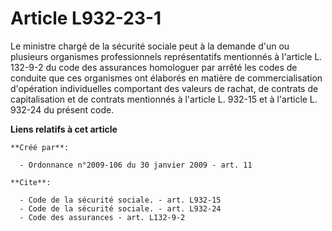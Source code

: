 # Article L932-23-1

Le ministre chargé de la sécurité sociale peut à la demande d'un ou plusieurs organismes professionnels représentatifs
mentionnés à l'article L. 132-9-2 du code des assurances homologuer par arrêté les codes de conduite que ces organismes ont
élaborés en matière de commercialisation d'opération individuelles comportant des valeurs de rachat, de contrats de
capitalisation et de contrats mentionnés à l'article L. 932-15 et à l'article L. 932-24 du présent code.

**Liens relatifs à cet article**

	**Créé par**:

	  - Ordonnance n°2009-106 du 30 janvier 2009 - art. 11

	**Cite**:

	  - Code de la sécurité sociale. - art. L932-15
	  - Code de la sécurité sociale. - art. L932-24
	  - Code des assurances - art. L132-9-2

